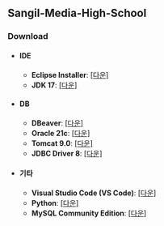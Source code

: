 ## Sangil-Media-High-School

### Download

- #### IDE
    - **Eclipse Installer**: [[다운]](https://www.eclipse.org/downloads/download.php?file=/oomph/epp/2024-12/R/eclipse-inst-jre-win64.exe&mirror_id=1281)
    - **JDK 17**: [[다운]](https://download.oracle.com/java/17/archive/jdk-17.0.12_windows-x64_bin.exe)
- #### DB
    - **DBeaver**: [[다운]](https://dbeaver.io/files/dbeaver-ce-latest-x86_64-setup.exe)
    - **Oracle 21c**: [[다운]](https://download.oracle.com/otn-pub/otn_software/db-express/OracleXE213_Win64.zip)
    - **Tomcat 9.0**: [[다운]](https://dlcdn.apache.org/tomcat/tomcat-9/v9.0.102/bin/apache-tomcat-9.0.102.zip)
    - **JDBC Driver 8**: [[다운]](https://download.oracle.com/otn-pub/otn_software/jdbc/237/ojdbc8.jar)
- #### 기타
    - **Visual Studio Code (VS Code)**: [[다운]](https://code.visualstudio.com/)
    - **Python**: [[다운]](https://www.python.org/downloads/)
    - **MySQL Community Edition**: [[다운]](https://dev.mysql.com/downloads/)
